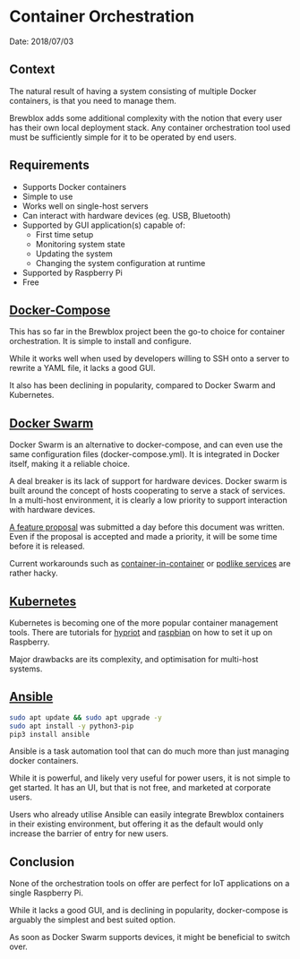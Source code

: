 # Container Orchestration

Date: 2018/07/03

## Context

The natural result of having a system consisting of multiple Docker containers, is that you need to manage them.

Brewblox adds some additional complexity with the notion that every user has their own local deployment stack.
Any container orchestration tool used must be sufficiently simple for it to be operated by end users.

## Requirements

* Supports Docker containers
* Simple to use
* Works well on single-host servers
* Can interact with hardware devices (eg. USB, Bluetooth)
* Supported by GUI application(s) capable of:
  * First time setup
  * Monitoring system state
  * Updating the system
  * Changing the system configuration at runtime
* Supported by Raspberry Pi
* Free

## [Docker-Compose][docker-compose]

This has so far in the Brewblox project been the go-to choice for container orchestration. It is simple to install and configure.

While it works well when used by developers willing to SSH onto a server to rewrite a YAML file, it lacks a good GUI.

It also has been declining in popularity, compared to Docker Swarm and Kubernetes.

## [Docker Swarm][docker-swarm]

Docker Swarm is an alternative to docker-compose, and can even use the same configuration files (docker-compose.yml). It is integrated in Docker itself, making it a reliable choice.

A deal breaker is its lack of support for hardware devices. Docker swarm is built around the concept of hosts cooperating to serve a stack of services. In a multi-host environment, it is clearly a low priority to support interaction with hardware devices.

[A feature proposal][swarm-device-proposal] was submitted a day before this document was written. Even if the proposal is accepted and made a priority, it will be some time before it is released.

Current workarounds such as [container-in-container][device-workaround-1] or [podlike services][podlike] are rather hacky.

## [Kubernetes][kubernetes]

Kubernetes is becoming one of the more popular container management tools. There are tutorials for [hypriot][hypriot-kubernetes-tutorial] and [raspbian][raspbian-kubernetes-cluster] on how to set it up on Raspberry.

Major drawbacks are its complexity, and optimisation for multi-host systems.

## [Ansible][ansible]

```sh
sudo apt update && sudo apt upgrade -y
sudo apt install -y python3-pip
pip3 install ansible
```

Ansible is a task automation tool that can do much more than just managing docker containers.

While it is powerful, and likely very useful for power users, it is not simple to get started. It has an UI, but that is not free, and marketed at corporate users.

Users who already utilise Ansible can easily integrate Brewblox containers in their existing environment, but offering it as the default would only increase the barrier of entry for new users.

## Conclusion

None of the orchestration tools on offer are perfect for IoT applications on a single Raspberry Pi.

While it lacks a good GUI, and is declining in popularity, docker-compose is arguably the simplest and best suited option.

As soon as Docker Swarm supports devices, it might be beneficial to switch over.

[device-workaround-1]: https://github.com/docker/swarmkit/issues/1244#issuecomment-394343097
[device-workaround-2]: https://github.com/docker/swarmkit/issues/1244#issuecomment-285935430
[podlike]: https://blog.viktoradam.net/2018/05/14/podlike/
[swarm-device-proposal]: https://github.com/docker/swarmkit/issues/2682
[kubernetes]: https://kubernetes.io/
[hypriot-kubernetes-tutorial]: https://blog.hypriot.com/post/setup-kubernetes-raspberry-pi-cluster/
[raspbian-kubernetes-cluster]: https://kubecloud.io/setup-a-kubernetes-1-9-0-raspberry-pi-cluster-on-raspbian-using-kubeadm-f8b3b85bc2d1
[docker-compose]: https://docs.docker.com/compose/
[docker-swarm]: https://docs.docker.com/engine/swarm/
[ansible]: https://www.ansible.com/overview/how-ansible-works
